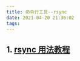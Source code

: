 ```yaml
---
title: 命令行工具--rsync
date: 2021-04-20 21:36:02
tags:
---
```


## 1. [rsync 用法教程](https://www.ruanyifeng.com/blog/2020/08/rsync.html)
